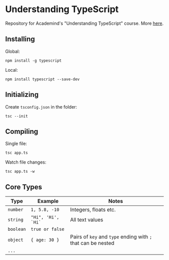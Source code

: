 # Understanding TypeScript

Repository for Academind's "Understanding TypeScript" course. More [here](https://www.udemy.com/course/understanding-typescript).

## Installing

Global:

```
npm install -g typescript
```

Local:

```
npm install typescript --save-dev
```

## Initializing

Create `tsconfig.json` in the folder:

```
tsc --init
```

## Compiling

Single file:

```
tsc app.ts
```

Watch file changes:

```
tsc app.ts -w
```

## Core Types

| Type      | Example                | Notes                                                        |
| --------- | ---------------------- | ------------------------------------------------------------ |
| `number`  | `1, 5.8, -10`          | Integers, floats etc.                                        |
| `string`  | `` "Hi", 'Hi', `Hi` `` | All text values                                              |
| `boolean` | `true or false`        |                                                              |
| `object`  | `{ age: 30 }`          | Pairs of `key` and `type` ending with `;` that can be nested |
| `...`     |                        |                                                              |
